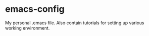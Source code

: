 # emacs-config

My personal .emacs file. Also contain tutorials for setting up various working environment.
